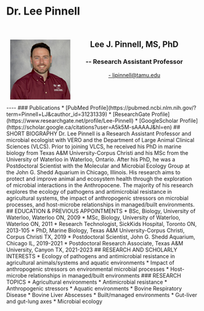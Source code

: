 # Dr. Lee Pinnell

<div style="display: grid; grid-template-columns: 1fr 2fr; grid-template-rows: auto auto; gap: 10px; padding: 10px;">
  <div style="grid-column: 1; grid-row: 1 / span 2; text-align: center;">
    <h2>  </h2>
       <img src="../../assets/Pinnell.web.jpg" alt="Pinnell" loading="lazy" width="250" style="margin-right: 20px;"/>
  </div>
  <div style="grid-column: 2; grid-row: 1; text-align: center;">
    <h2><b>Lee J. Pinnell, MS, PhD</h2></b>
    <h3>-- Research Assistant Professor </h3>
    <p><a href="mailto:ljpinnell@tamu.edu">- ljpinnell@tamu.edu</a></p>
  </div>
  </div>
----
### Publications
* [PubMed Profile](https://pubmed.ncbi.nlm.nih.gov/?term=Pinnell+LJ&cauthor_id=31231339)
* [ResearchGate Profile](https://www.researchgate.net/profile/Lee-Pinnell)
* [GoogleScholar Profile](https://scholar.google.ca/citations?user=A5k5M-sAAAAJ&hl=en)
## SHORT BIOGRAPHY
Dr. Lee Pinnell is a Research Assistant Professor and microbial ecologist with VERO and the Department of Large Animal Clinical Sciences (VLCS). Prior to joining VLCS, he received his PhD in marine biology from Texas A&M University-Corpus Christi and his MSc from the University of Waterloo in Waterloo, Ontario. After his PhD, he was a Postdoctoral Scientist with the Molecular and Microbial Ecology Group at the John G. Shedd Aquarium in Chicago, Illinois. His research aims to protect and improve animal and ecosystem health through the exploration of microbial interactions in the Anthropocene. The majority of his research explores the ecology of pathogens and antimicrobial resistance in agricultural systems, the impact of anthropogenic stressors on microbial processes, and host-microbe relationships in managed/built environments.
## EDUCATION & PREVIOUS APPOINTMENTS
* BSc, Biology, University of Waterloo, Waterloo ON, 2009
* MSc, Biology, University of Waterloo, Waterloo ON, 2011
* Research Technologist, SickKids Hospital, Toronto ON, 2013-105
* PhD, Marine Biology, Texas A&M University-Corpus Christi, Corpus Christi TX, 2019
* Postdoctoral Scientist, John G. Shedd Aquarium, Chicago IL, 2019-2021
* Postdoctoral Research Associate, Texas A&M University, Canyon TX, 2021-2023
## RESEARCH AND SCHOLARLY INTERESTS
* Ecology of pathogens and antimicrobial resistance in agricultural animals/systems and aquatic environments
* Impact of anthropogenic stressors on environmental microbial processes
* Host-microbe relationships in managed/built environments
### RESEARCH TOPICS
* Agricultural environments
* Antimicrobial resistance
* Anthropogenic stressors
* Aquatic environments
* Bovine Respiratory Disease
* Bovine Liver Abscesses
* Built/managed environments
* Gut-liver and gut-lung axes
* Microbial ecology
